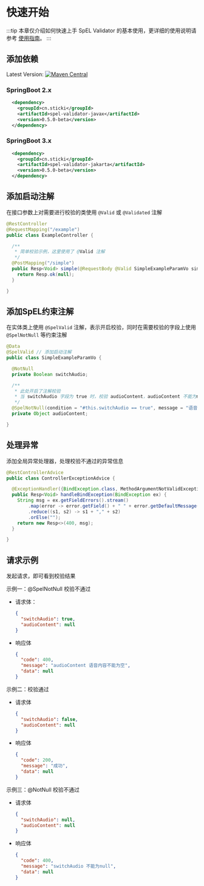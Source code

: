 # 快速开始

:::tip
本章仅介绍如何快速上手 SpEL Validator 的基本使用，更详细的使用说明请参考 [使用指南](user-guide.md)。
:::

## 添加依赖

Latest Version:
[![Maven Central](https://img.shields.io/maven-central/v/cn.sticki/spel-validator-root.svg)](https://central.sonatype.com/search?q=g:cn.sticki%20a:spel-validator-root)

### SpringBoot 2.x

```xml
  <dependency>
    <groupId>cn.sticki</groupId>
    <artifactId>spel-validator-javax</artifactId>
    <version>0.5.0-beta</version>
  </dependency>
```

### SpringBoot 3.x

```xml
  <dependency>
    <groupId>cn.sticki</groupId>
    <artifactId>spel-validator-jakarta</artifactId>
    <version>0.5.0-beta</version>
  </dependency>
```

## 添加启动注解

在接口参数上对需要进行校验的类使用 `@Valid` 或 `@Validated` 注解

```java
@RestController
@RequestMapping("/example")
public class ExampleController {

  /**
   * 简单校验示例，这里使用了 @Valid 注解
   */
  @PostMapping("/simple")
  public Resp<Void> simple(@RequestBody @Valid SimpleExampleParamVo simpleExampleParamVo) {
    return Resp.ok(null);
  }

}
```

## 添加SpEL约束注解

在实体类上使用 `@SpelValid` 注解，表示开启校验，同时在需要校验的字段上使用 `@SpelNotNull` 等约束注解

```java
@Data
@SpelValid // 添加启动注解
public class SimpleExampleParamVo {

  @NotNull
  private Boolean switchAudio;

  /**
   * 此处开启了注解校验
   * 当 switchAudio 字段为 true 时，校验 audioContent，audioContent 不能为null
   */
  @SpelNotNull(condition = "#this.switchAudio == true", message = "语音内容不能为空")
  private Object audioContent;

}
```

## 处理异常

添加全局异常处理器，处理校验不通过的异常信息

```java
@RestControllerAdvice
public class ControllerExceptionAdvice {

  @ExceptionHandler({BindException.class, MethodArgumentNotValidException.class})
  public Resp<Void> handleBindException(BindException ex) {
    String msg = ex.getFieldErrors().stream()
        .map(error -> error.getField() + " " + error.getDefaultMessage())
        .reduce((s1, s2) -> s1 + "," + s2)
        .orElse("");
    return new Resp<>(400, msg);
  }

}
```

## 请求示例

发起请求，即可看到校验结果

示例一：@SpelNotNull 校验不通过

- 请求体：

  ```json
  {
    "switchAudio": true,
    "audioContent": null
  }
  ```

- 响应体
  ```json
  {
    "code": 400,
    "message": "audioContent 语音内容不能为空",
    "data": null
  }
  ```

示例二：校验通过

- 请求体
  ```json
  {
    "switchAudio": false,
    "audioContent": null
  }
  ```

- 响应体
  ```json
  {
    "code": 200,
    "message": "成功",
    "data": null
  }
  ```

示例三：@NotNull 校验不通过

- 请求体
  ```json
  {
    "switchAudio": null,
    "audioContent": null
  }
  ```

- 响应体
  ```json
  {
    "code": 400,
    "message": "switchAudio 不能为null",
    "data": null
  }
  ```

